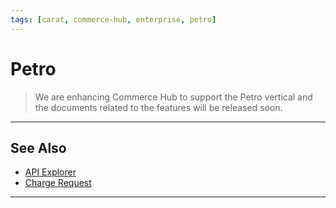 ```yaml
---
tags: [carat, commerce-hub, enterprise, petro]
---
```



# Petro

<!-- theme: danger -->
> We are enhancing Commerce Hub to support the Petro vertical and the documents related to the features will be released soon.

---

## See Also

- [API Explorer](../api/?type=post&path=/payments/v1/charges)
- [Charge Request](path?=docs/Resources/API-Documents/Payments/Charges.md)

---
